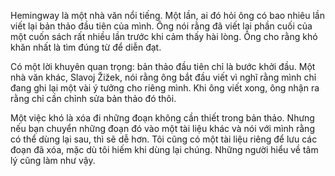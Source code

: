 Hemingway là một nhà văn nổi tiếng. Một lần, ai đó hỏi ông có bao nhiêu lần viết lại bản thảo đầu tiên của mình. Ông nói rằng đã viết lại phần cuối của một cuốn sách rất nhiều lần trước khi cảm thấy hài lòng. Ông cho rằng khó khăn nhất là tìm đúng từ để diễn đạt.

Có một lời khuyên quan trọng: bản thảo đầu tiên chỉ là bước khởi đầu. Một nhà văn khác, Slavoj Žižek, nói rằng ông bắt đầu viết vì nghĩ rằng mình chỉ đang ghi lại một vài ý tưởng cho riêng mình. Khi ông viết xong, ông nhận ra rằng chỉ cần chỉnh sửa bản thảo đó thôi.

Một việc khó là xóa đi những đoạn không cần thiết trong bản thảo. Nhưng nếu bạn chuyển những đoạn đó vào một tài liệu khác và nói với mình rằng có thể dùng lại sau, thì sẽ dễ hơn. Tôi cũng có một tài liệu riêng để lưu các đoạn đã xóa, mặc dù tôi hiếm khi dùng lại chúng. Những người hiểu về tâm lý cũng làm như vậy.
